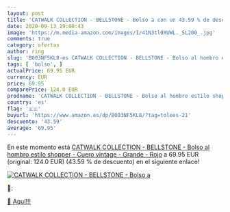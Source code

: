 ```yaml
---
layout: post
title: 'CATWALK COLLECTION - BELLSTONE - Bolso a con un 43.59 % de descuento'
date: 2020-09-13 19:00:43
image: 'https://m.media-amazon.com/images/I/41N3tl0XUWL._SL200_.jpg'
comments: true
category: ofertas
author: ring
slug: 'B003NF5KL8-es CATWALK COLLECTION - BELLSTONE - Bolso al hombro estilo...'
tags: [ 'bolso', ]
actualPrice: 69.95 EUR
currency: EUR
price: 69.95
comparePrice: 124.0 EUR
prodname: 'CATWALK COLLECTION - BELLSTONE - Bolso al hombro estilo shopper - Cuero vintage - Grande - Rojo'
country: 'es'
flag: '🇪🇸'
buyurl: 'https://www.amazon.es/dp/B003NF5KL8/?tag=tolees-21'
descuento: '43.59'
average: '69.95'
---
```


En este momento está [CATWALK COLLECTION - BELLSTONE - Bolso al hombro estilo shopper - Cuero vintage - Grande - Rojo](https://www.amazon.es/dp/B003NF5KL8/?tag=tolees-21) a 69.95 EUR (original: 124.0 EUR) (43.59 %  de descuento) en el siguiente enlace!

[![CATWALK COLLECTION - BELLSTONE - Bolso a](https://m.media-amazon.com/images/I/41N3tl0XUWL._SL200_.jpg)](https://www.amazon.es/dp/B003NF5KL8/?tag=tolees-21)

🔎:


[🛒 Aquí!!!](https://www.amazon.es/dp/B003NF5KL8/?tag=tolees-21)
